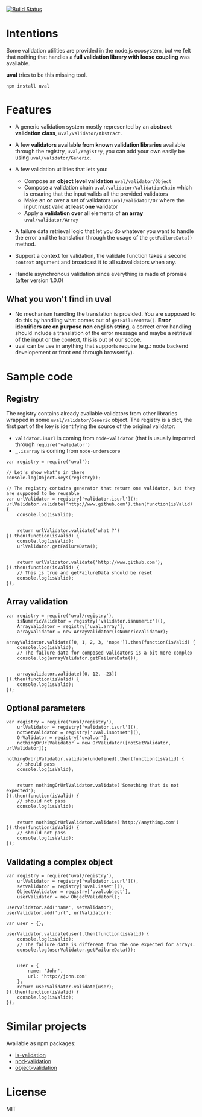 [![Build Status](https://secure.travis-ci.org/frantzmiccoli/uval.png)](http://travis-ci.org/frantzmiccoli/uval)


Intentions
===
Some validation utilities are provided in the node.js ecosystem, but we felt that nothing that handles a **full validation library with loose coupling** was available.

**uval** tries to be this missing tool.

    npm install uval

Features
===

* A generic validation system mostly represented by an **abstract validation class**, `uval/validator/Abstract`.
* A few **validators available from known validation libraries** available through the registry, `uval/registry`, you can add your own easily be using `uval/validator/Generic`.
* A few validation utilities that lets you:

    * Compose an **object level validation** `uval/validator/Object`
    * Compose a validation chain `uval/validator/ValidationChain` which is ensuring that the input valids **all** the provided validators
    * Make an **or** over a set of validators `uval/validator/Or` where the input must valid **at least one** validator
    * Apply a **validation over** all elements of **an array** `uval/validator/Array`

* A failure data retrieval logic that let you do whatever you want to handle the error and the translation through the usage of the `getFailureData()` method.
* Support a context for validation, the validate function takes a second `context` argument and broadcast it to all subvalidators when any.
* Handle asynchronous validation since everything is made of promise (after version 1.0.0)

What you won't find in uval
---

* No mechanism handling the translation is provided. You are supposed to do this by handling what comes out of `getFailureData()`. **Error identifiers are on purpose non english string**, a correct error handling should include a translation of the error message and maybe a retrieval of the input or the context, this is out of our scope.  
* uval can be use in anything that supports require (e.g.: node backend developement or front end through browserify).

Sample code
===

Registry
---

The registry contains already available validators from other libraries wrapped in some `uval/validator/Generic` object. The registry is a dict, the first part of the key is identifying the source of the original validator:

* `validator.isurl` is coming from `node-validator` (that is usually imported through `require('validator')`
* `_.isarray` is coming from `node-underscore`

```
var registry = require('uval');

// Let's show what's in there
console.log(Object.keys(registry));

// The registry contains generator that return one validator, but they are supposed to be reusable
var urlValidator = registry['validator.isurl']();
urlValidator.validate('http://www.github.com').then(function(isValid) {
    console.log(isValid);


    return urlValidator.validate('what ?')
}).then(function(isValid) {
    console.log(isValid);
    urlValidator.getFailureData();


    return urlValidator.validate('http://www.github.com');
}).then(function(isValid) {
    // This is true and getFailureData should be reset
    console.log(isValid);
});
```

Array validation
---

```
var registry = require('uval/registry'),
    isNumericValidator = registry['validator.isnumeric'](),
    ArrayValidator = registry['uval.array'],
    arrayValidator = new ArrayValidator(isNumericValidator);

arrayValidator.validate([0, 1, 2, 3, 'nope']).then(function(isValid) {
    console.log(isValid);
    // The failure data for composed validators is a bit more complex
    console.log(arrayValidator.getFailureData());


    arrayValidator.validate([0, 12, -23])
}).then(function(isValid) {
    console.log(isValid);
});
```

Optional parameters
---

```
var registry = require('uval/registry'),
    urlValidator = registry['validator.isurl'](),
    notSetValidator = registry['uval.isnotset'](),
    OrValidator = registry['uval.or'],
    nothingOrUrlValidator = new OrValidator([notSetValidator, urlValidator]);

nothingOrUrlValidator.validate(undefined).then(function(isValid) {
    // should pass
    console.log(isValid);


    return nothingOrUrlValidator.validate('Something that is not expected');
}).then(function(isValid) {
    // should not pass
    console.log(isValid);


    return nothingOrUrlValidator.validate('http://anything.com')
}).then(function(isValid) {
    // should not pass
    console.log(isValid);
});
```

Validating a complex object
---

```
var registry = require('uval/registry'),
    urlValidator = registry['validator.isurl'](),
    setValidator = registry['uval.isset'](),
    ObjectValidator = registry['uval.object'],
    userValidator = new ObjectValidator();
    
userValidator.add('name', setValidator);
userValidator.add('url', urlValidator);

var user = {};

userValidator.validate(user).then(function(isValid) {
    console.log(isValid);
    // The failure data is different from the one expected for arrays.
    console.log(userValidator.getFailureData());


    user = {
        name: 'John',
        url: 'http://john.com'
    };
    return userValidator.validate(user);
}).then(function(isValid) {
    console.log(isValid);
});
```

Similar projects 
===

Available as npm packages:

* [is-validation](https://www.npmjs.org/package/is-validation)
* [nod-validation](https://www.npmjs.org/package/nod-validation)
* [object-validation](https://www.npmjs.org/package/object-validation)

License
===

MIT
